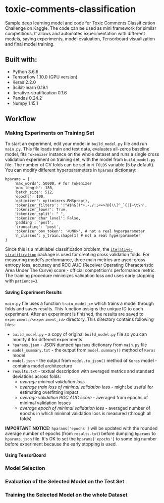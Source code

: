 # toxic-comments-classification
Sample deep learning model and code for Toxic Comments Classification Challenge on Kaggle. The code can be used as mini framework for similar competitions. It allows and automates experimentation with different models, saving experiments, model evaluation, Tensorboard visualization and final model training. 

## Built with:
* Python 3.6.6
* Tensorflow 1.10.0 (GPU version)
* Keras 2.2.0
* Scikit-learn 0.19.1
* Iterative-stratification 0.1.6
* Pandas 0.24.2
* Numpy 1.15.1


## Workflow

### Making Experiments on Training Set
To start an experiment, edit your model in `build_model.py` file and run `main.py`. This file loads train and test data, evaluates all-zeros baseline model, fits `Tokenizer` instance on the whole dataset and runs a single cross validation experiment on training set, with the model from `build_model.py` file. The number of CV folds can be set in `N_FOLDS` variable (5 by default). You can modify different hyperparameters in `hparams` dictionary:

    hparams = {
        'max_words': 50000, # for Tokenizer
        'max_length': 180,
        'batch_size': 512,
        'epochs': 100,
        'optimizer': optimizers.RMSprop(),
        'tokenizer_filters': '!"#$%&()*+,-./:;<=>?@[\\]^_`{|}~\t\n',
        'tokenizer_lower': True,
        'tokenizer_split': " ",
        'tokenizer_char_level': False,
        'padding': 'post',
        'truncating': 'post',
        'tokenizer_oov_token': '<UNK>', # not a real hyperparameter
        'n_classes': y_train.shape[1] # not a real hyperparameter
    }

Since this is a multilabel classification problem, the [`iterative-stratification`](https://github.com/trent-b/iterative-stratification) package is used for creating cross validation folds. For measuring model's performance, three main metrics are used: cross entropy loss, accuracy and ROC AUC (Receiver Operating Characteristic Area Under The Curve) score - official competition's performance metric. The training procedure minimizes validation loss and uses early stopping with `patience=3`. 

#### Saving Experiment Results
`main.py` file uses a function `train_model_cv` which trains a model through folds and saves results. This function assigns the unique ID to each experiment. After an experiment is finished, the results are saved to `experiments/<experiment_id>` directory. This directory contains following files:
* `build_model.py` - a copy of original `build_model.py` file so you can modify it for different experiments
* `hparams.json` - JSON dumped `hparams` dictionary from `main.py` file
* `model_summary.txt` - the output from `model.summary()` method of `Keras` model
* `model.json` - the output from `model.to_json()` method of `Keras` model - contains model architeccture
* `results.txt` - textual description with averaged metrics and standard deviations across folds:
    * _average minimal validation loss_
    * _average train loss of minimal validation loss_ - might be useful for estimating overfitting impact
    * _average validation ROC AUC score_ - averaged from epochs of minimal validation losses
    * _average epoch of minimal validation loss_ - averaged number of epochs in which minimal validation loss is measured (through all folds)

__IMPORTANT NOTICE:__ `hparams['epochs']` will be updated with the rounded average number of epochs (from `results.txt`) before dumping `hparams` to `hparams.json` file. It's OK to set the `hparams['epochs']` to some big number before experiment because the early stopping is used.

#### Using TensorBoard

### Model Selection

### Evaluation of the Selected Model on the Test Set

### Training the Selected Model on the whole Dataset
